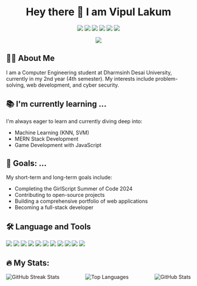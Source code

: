 <h1 align="center">Hey there 👋 I am Vipul Lakum</h1>

<p align="center">
  <a href="https://www.linkedin.com/in/vipul-lakum-114043252/"><img src="https://img.shields.io/badge/LinkedIn-blue?style=for-the-badge&logo=linkedin"></a>
  <a href="https://leetcode.com/u/vipul_lakum_02/"><img src="https://img.shields.io/badge/LeetCode-orange?style=for-the-badge&logo=leetcode"></a>
  <a href="mailto:lakumvipul6351@gmail.com"><img src="https://img.shields.io/badge/Gmail-red?style=for-the-badge&logo=gmail"></a>
  <a href="https://codeforces.com/profile/vipul_lakum"><img src="https://img.shields.io/badge/Codeforces-blue?style=for-the-badge&logo=codeforces"></a>
  <a href="https://www.codechef.com/users/vipul_lakum"><img src="https://img.shields.io/badge/CodeChef-brown?style=for-the-badge&logo=codechef"></a>
  <a href="https://twitter.com/yourprofile"><img src="https://img.shields.io/badge/Twitter-blue?style=for-the-badge&logo=twitter"></a>
</p>

<p align="center"><img src="https://komarev.com/ghpvc/?username=Vipullakum007&color=blue&style=flat-square&label=visitors"></p>

## 👨‍💻 About Me

I am a Computer Engineering student at Dharmsinh Desai University, currently in my 2nd year (4th semester). My interests include problem-solving, web development, and cyber security.

## 📚 I'm currently learning ...
I'm always eager to learn and currently diving deep into:
- Machine Learning (KNN, SVM)
- MERN Stack Development
- Game Development with JavaScript

## 🎯 Goals: ...
My short-term and long-term goals include:
- Completing the GirlScript Summer of Code 2024
- Contributing to open-source projects
- Building a comprehensive portfolio of web applications
- Becoming a full-stack developer

## 🛠️ Language and Tools

<p align="left">
  <img src="https://img.shields.io/badge/C-00599C?style=for-the-badge&logo=c&logoColor=white"/>
  <img src="https://img.shields.io/badge/C++-00599C?style=for-the-badge&logo=cplusplus&logoColor=white"/>
  <img src="https://img.shields.io/badge/Java-007396?style=for-the-badge&logo=java&logoColor=white"/>
  <img src="https://img.shields.io/badge/Python-3776AB?style=for-the-badge&logo=python&logoColor=white"/>
  <img src="https://img.shields.io/badge/Django-092E20?style=for-the-badge&logo=django&logoColor=white"/>
  <img src="https://img.shields.io/badge/JavaScript-F7DF1E?style=for-the-badge&logo=javascript&logoColor=black"/>
  <img src="https://img.shields.io/badge/MongoDB-47A248?style=for-the-badge&logo=mongodb&logoColor=white"/>
  <img src="https://img.shields.io/badge/Express.js-000000?style=for-the-badge&logo=express&logoColor=white"/>
  <img src="https://img.shields.io/badge/React-61DAFB?style=for-the-badge&logo=react&logoColor=black"/>
  <img src="https://img.shields.io/badge/PHP-777BB4?style=for-the-badge&logo=php&logoColor=white"/>
  <img src="https://img.shields.io/badge/MySQL-4479A1?style=for-the-badge&logo=mysql&logoColor=white"/>
</p>

## 🔥 My Stats:

<p >
  <img src="https://github-readme-streak-stats.herokuapp.com/?user=Vipullakum007&theme=dark" alt="GitHub Streak Stats" align="left" >

  <img src="https://github-readme-stats.vercel.app/api?username=Vipullakum007&show_icons=true&theme=dark" alt="GitHub Stats" align="right">
</p>

<p align="center">
  <img src="https://github-readme-stats.vercel.app/api/top-langs/?username=Vipullakum007&layout=compact&theme=dark" alt="Top Languages">
</p>
